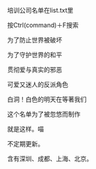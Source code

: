 培训公司名单在list.txt里

按Ctrl(command)＋F搜索

为了防止世界被破坏

为了守护世界的和平

贯彻爱与真实的邪恶

可爱又迷人的反派角色

白洞！白色的明天在等著我们

这个名单为了被忽悠而制作

就是这样。喵

不定期更新。

含有深圳、成都、上海、北京。
